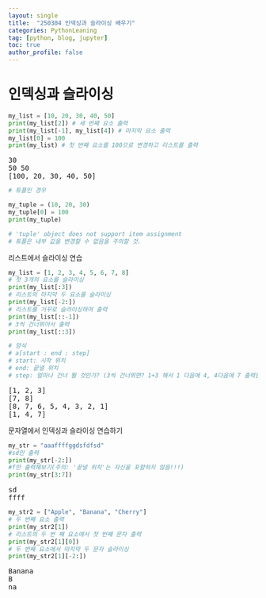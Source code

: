 ```yaml
---
layout: single
title:  "250304 인덱싱과 슬라이싱 배우기"
categories: PythonLeaning
tag: [python, blog, jupyter]
toc: true
author_profile: false
---
```


<head>
  <style>
    table.dataframe {
      white-space: normal;
      width: 100%;
      height: 240px;
      display: block;
      overflow: auto;
      font-family: Arial, sans-serif;
      font-size: 0.9rem;
      line-height: 20px;
      text-align: center;
      border: 0px !important;
    }

    table.dataframe th {
      text-align: center;
      font-weight: bold;
      padding: 8px;
    }

    table.dataframe td {
      text-align: center;
      padding: 8px;
    }

    table.dataframe tr:hover {
      background: #b8d1f3; 
    }

    .output_prompt {
      overflow: auto;
      font-size: 0.9rem;
      line-height: 1.45;
      border-radius: 0.3rem;
      -webkit-overflow-scrolling: touch;
      padding: 0.8rem;
      margin-top: 0;
      margin-bottom: 15px;
      font: 1rem Consolas, "Liberation Mono", Menlo, Courier, monospace;
      color: $code-text-color;
      border: solid 1px $border-color;
      border-radius: 0.3rem;
      word-break: normal;
      white-space: pre;
    }

  .dataframe tbody tr th:only-of-type {
      vertical-align: middle;
  }

  .dataframe tbody tr th {
      vertical-align: top;
  }

  .dataframe thead th {
      text-align: center !important;
      padding: 8px;
  }

  .page__content p {
      margin: 0 0 0px !important;
  }

  .page__content p > strong {
    font-size: 0.8rem !important;
  }

  </style>
</head>


# **인덱싱과 슬라이싱**




```python
my_list = [10, 20, 30, 40, 50]
print(my_list[2]) # 세 번째 요소 출력
print(my_list[-1], my_list[4]) # 마지막 요소 출력
my_list[0] = 100
print(my_list) # 첫 번째 요소를 100으로 변경하고 리스트를 출력
```

<pre>
30
50 50
[100, 20, 30, 40, 50]
</pre>

```python
# 튜플인 경우

my_tuple = (10, 20, 30)
my_tuple[0] = 100
print(my_tuple)

# 'tuple' object does not support item assignment
# 튜플은 내부 값을 변경할 수 없음을 주의할 것.
```

리스트에서 슬라이싱 연습



```python
my_list = [1, 2, 3, 4, 5, 6, 7, 8]
# 첫 3개의 요소를 슬라이싱
print(my_list[:3])
# 리스트의 마지막 두 요소를 슬라이싱
print(my_list[-2:])
# 리스트를 거꾸로 슬라이싱하여 출력
print(my_list[::-1])
# 3씩 건너뛰어서 출력
print(my_list[::3])

# 양식
# a[start : end : step]
# start: 시작 위치
# end: 끝낼 위치
# step: 얼마나 건너 뛸 것인가? (3씩 건너뛰면? 1+3 해서 1 다음에 4, 4다음에 7 출력됨)
```

<pre>
[1, 2, 3]
[7, 8]
[8, 7, 6, 5, 4, 3, 2, 1]
[1, 4, 7]
</pre>
문자열에서 인덱싱과 슬라이싱 연습하기



```python
my_str = "aaaffffggdsfdfsd"
#sd만 출력
print(my_str[-2:])
#f만 출력해보기(주의: '끝낼 위치'는 자신을 포함하지 않음!!!)
print(my_str[3:7])
```

<pre>
sd
ffff
</pre>

```python
my_str2 = ["Apple", "Banana", "Cherry"]
# 두 번째 요소 출력
print(my_str2[1])
# 리스트의 두 번 째 요소에서 첫 번째 문자 출력
print(my_str2[1][0])
# 두 번째 요소에서 마지막 두 문자 슬라이싱
print(my_str2[1][-2:])
```

<pre>
Banana
B
na
</pre>

```python
```


```python
```


```python
```


```python
```


```python
```


```python
```


```python
```
